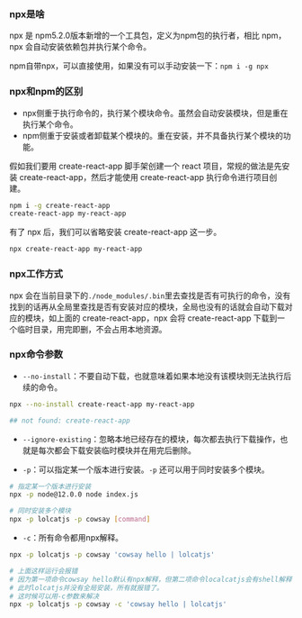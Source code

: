 ### npx是啥
npx 是 npm5.2.0版本新增的一个工具包，定义为npm包的执行者，相比 npm，npx 会自动安装依赖包并执行某个命令。

npm自带npx，可以直接使用，如果没有可以手动安装一下：`npm i -g npx`

### npx和npm的区别
- npx侧重于执行命令的，执行某个模块命令。虽然会自动安装模块，但是重在执行某个命令。
- npm侧重于安装或者卸载某个模块的。重在安装，并不具备执行某个模块的功能。

假如我们要用 create-react-app 脚手架创建一个 react 项目，常规的做法是先安装 create-react-app，然后才能使用 create-react-app 执行命令进行项目创建。
```bash
npm i -g create-react-app
create-react-app my-react-app
```

有了 npx 后，我们可以省略安装 create-react-app 这一步。
```bash
npx create-react-app my-react-app
```

### npx工作方式
npx 会在当前目录下的`./node_modules/.bin`里去查找是否有可执行的命令，没有找到的话再从全局里查找是否有安装对应的模块，全局也没有的话就会自动下载对应的模块，如上面的 create-react-app，npx 会将 create-react-app 下载到一个临时目录，用完即删，不会占用本地资源。

### npx命令参数
- `--no-install`：不要自动下载，也就意味着如果本地没有该模块则无法执行后续的命令。
```bash
npx --no-install create-react-app my-react-app

## not found: create-react-app
```

- `--ignore-existing`：忽略本地已经存在的模块，每次都去执行下载操作，也就是每次都会下载安装临时模块并在用完后删除。

- `-p`：可以指定某一个版本进行安装。`-p` 还可以用于同时安装多个模块。
```bash
# 指定某一个版本进行安装
npx -p node@12.0.0 node index.js

# 同时安装多个模块
npx -p lolcatjs -p cowsay [command]
```

- `-c`：所有命令都用npx解释。
```bash
npx -p lolcatjs -p cowsay 'cowsay hello | lolcatjs'

# 上面这样运行会报错
# 因为第一项命令cowsay hello默认有npx解释，但第二项命令localcatjs会有shell解释，
# 此时lolcatjs并没有全局安装，所有就报错了。
# 这时候可以用-c参数来解决
npx -p lolcatjs -p cowsay -c 'cowsay hello | lolcatjs'
```